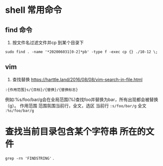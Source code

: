 # shell 常用命令

## find 命令
1. 按文件名过滤文件并cp 到某个目录下

`sudo find . -name '*202006031[0-2]*pb' -type f -exec cp {} ./10-12 \;`

## vim 
1. 查找替换
https://harttle.land/2016/08/08/vim-search-in-file.html

```
:{作用范围}s/{目标}/{替换}/{替换标志}
```
例如:%s/foo/bar/g会在全局范围(%)查找foo并替换为bar，所有出现都会被替换（g）。
作用范围
范围氛围当前行，全文，选区
当前行
`:s/foo/bar/g`
全文
`:%s/foo/bar/g`

# 查找当前目录包含某个字符串 所在的文件
`grep -rn 'FINDSTRING'` .




